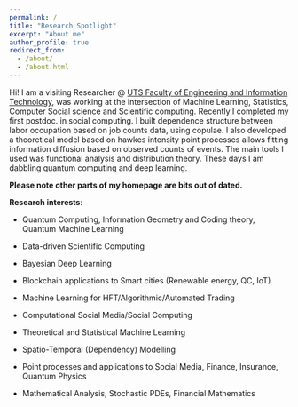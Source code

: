 ```yaml
---
permalink: /
title: "Research Spotlight"
excerpt: "About me"
author_profile: true
redirect_from: 
  - /about/
  - /about.html
---
```


Hi! I am a visiting Researcher @ [UTS Faculty of Engineering and Information Technology](https://www.uts.edu.au/about/faculty-engineering-and-information-technology/computer-science), was working at the intersection of  Machine Learning, Statistics, Computer Social science and Scientific computing. Recently I completed my first postdoc. in social computing. I built dependence structure between labor occupation based on job counts data,  using copulae. I also developed a theoretical model based on hawkes intensity point processes allows fitting information diffusion based on observed counts of events. The main tools I used was functional analysis and distribution theory. These days I am dabbling quantum computing and deep learning.

**Please note other parts of my homepage are bits out of dated.**

**Research interests**: 

* Quantum Computing, Information Geometry and Coding theory, Quantum Machine Learning

* Data-driven Scientific Computing

* Bayesian Deep Learning

* Blockchain applications to Smart cities (Renewable energy, QC, IoT)

* Machine Learning for HFT/Algorithmic/Automated Trading

* Computational Social Media/Social Computing

* Theoretical and Statistical Machine Learning

* Spatio-Temporal (Dependency) Modelling 

* Point processes and applications to Social Media, Finance, Insurance, Quantum Physics

* Mathematical Analysis, Stochastic PDEs, Financial Mathematics